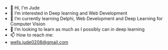 - 👋 Hi, I'm Jude
- 👀 I’m interested in Deep learning and Web Development
- 🌱 I’m currently learning Delphi, Web Development and Deep Learning for Computer Vision
- 💞️ I’m looking to learn as much as I possibly can in deep learning 
- 📫 How to reach me:
- wells.jude0208@gmail.com


